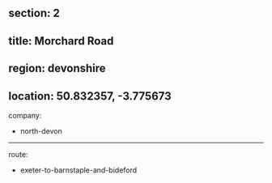 section: 2
----
title: Morchard Road
----
region: devonshire
----
location: 50.832357, -3.775673
----
company:
- north-devon
----
route:
- exeter-to-barnstaple-and-bideford
